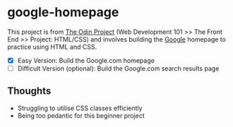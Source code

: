 # google-homepage

This project is from [The Odin Project](https://www.theodinproject.com) (Web Development 101 >> The Front End >> Project: HTML/CSS) and involves building the [Google](https://www.google.com) homepage to practice using HTML and CSS.

- [x] Easy Version: Build the Google.com homepage  
- [ ] Difficult Version (optional): Build the Google.com search results page

## Thoughts

* Struggling to utilise CSS classes efficiently
* Being too pedantic for this beginner project